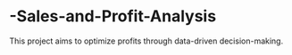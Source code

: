 # -Sales-and-Profit-Analysis
 This project aims to optimize profits through data-driven decision-making.
